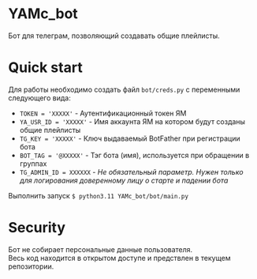 # YAMc_bot
Бот для телеграм, позволяющий создавать общие плейлисты.

# Quick start

Для работы необходимо создать файл `bot/creds.py` c переменными следующего вида:

+ `TOKEN = 'XXXXX'` - Аутентификационный токен ЯМ
+ `YA_USR_ID = 'XXXXX'` - Имя аккаунта ЯМ на котором будут созданы общие плейлисты
+ `TG_KEY = 'XXXXX'` - Ключ выдаваемый BotFather при регистрации бота
+ `BOT_TAG = '@XXXXX'` - Тэг бота (имя), используется при обращении в группах
+ `TG_ADMIN_ID = XXXXXX` - _Не обязательный параметр. Нужен только для логирования доверенному лицу о старте и падении бота_
  
Выполнить запуск `$ python3.11 YAMc_bot/bot/main.py`

# Security
Бот не собирает персональные данные пользователя.\
Весь код находится в открытом доступе и предствлен в текущем репозитории.
